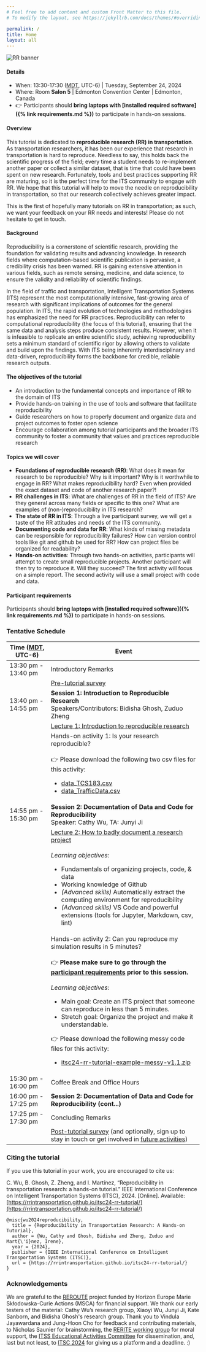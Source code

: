 ```yaml
---
# Feel free to add content and custom Front Matter to this file.
# To modify the layout, see https://jekyllrb.com/docs/themes/#overriding-theme-defaults

permalink: /
title: Home
layout: all
---
```


![RR banner](assets/img/banner.png)

#### Details
- When: 13:30-17:30 ([MDT](https://www.worldtimeserver.com/current_time_in_CA-AB.aspx?city=Edmonton), UTC-6) \| Tuesday, September 24, 2024
- Where: Room **Salon 5** \| Edmonton Convention Center \| Edmonton, Canada
- 👉 Participants should **bring laptops with [installed required software]({% link requirements.md %})** to participate in hands-on sessions. 

#### Overview
This tutorial is dedicated to **reproducible research (RR) in transportation**. As transportation researchers, it has been our experience that research in transportation is hard to reproduce. Needless to say, this holds back the scientific progress of the field; every time a student needs to re-implement another paper or collect a similar dataset, that is time that could have been spent on new research. Fortunately, tools and best practices supporting RR are maturing, so it is the perfect time for the ITS community to engage with RR. We hope that this tutorial will help to move the needle on reproducibility in transportation, so that our research collectively achieves greater impact.

This is the first of hopefully many tutorials on RR in transportation; as such, we want your feedback on your RR needs and interests! Please do not hesitate to get in touch.

#### Background

Reproducibility is a cornerstone of scientific research, providing the foundation for validating results and advancing knowledge. In research fields where computation-based scientific publication is pervasive, a credibility crisis has been warned. RR is gaining extensive attention in various fields, such as remote sensing, medicine, and data science, to ensure the validity and reliability of scientific findings.

In the field of traffic and transportation, Intelligent Transportation Systems (ITS) represent the most computationally intensive, fast-growing area of research with significant implications of outcomes for the general population. In ITS, the rapid evolution of technologies and methodologies has emphasized the need for RR practices. Reproducibility can refer to computational reproducibility (the focus of this tutorial), ensuring that the same data and analysis steps produce consistent results. However, when it is infeasible to replicate an entire scientific study, achieving reproducibility sets a minimum standard of scientific rigor by allowing others to validate and build upon the findings. With ITS being inherently interdisciplinary and data-driven, reproducibility forms the backbone for credible, reliable research outputs.

#### The objectives of the tutorial
- An introduction to the fundamental concepts and importance of RR to the domain of ITS 
- Provide hands-on training in the use of tools and software that facilitate reproducibility
- Guide researchers on how to properly document and organize data and project outcomes to foster open science
- Encourage collaboration among tutorial participants and the broader ITS community to foster a community that values and practices reproducible research

#### Topics we will cover

- **Foundations of reproducible research (RR)**: What does it mean for research to be reproducible? Why is it important? Why is it worthwhile to engage in RR? What makes reproducibility hard? Even when provided the exact dataset and code of another research paper?!
- **RR challenges in ITS**: What are challenges of RR in the field of ITS? Are they general across many fields or specific to this one? What are examples of (non-)reproducibility in ITS research?
- **The state of RR in ITS**: Through a live participant survey, we will get a taste of the RR attitudes and needs of the ITS community.
- **Documenting code and data for RR**: What kinds of missing metadata can be responsible for reproducibility failures? How can version control tools like git and github be used for RR? How can project files be organized for readability?
- **Hands-on activities**: Through two hands-on activities, participants will attempt to create small reproducible projects. Another participant will then try to reproduce it. Will they succeed? The first activity will focus on a simple report. The second activity will use a small project with code and data.

#### Participant requirements
Participants should **bring laptops with [installed required software]({% link requirements.md %})** to participate in hands-on sessions.

### Tentative Schedule

<table>
<thead>
  <tr>
    <th>Time (<a href="https://www.worldtimeserver.com/current_time_in_CA-AB.aspx?city=Edmonton">MDT</a>, UTC-6)</th>
    <th>Event</th>
  </tr>
</thead>
<tbody>
  <tr>
    <td>13:30 pm - 13:40 pm</td>
    <td>Introductory Remarks</td>
  </tr>
  <tr>
    <td></td>
    <td><a href="https://docs.google.com/forms/d/e/1FAIpQLSdUXa7uf4D9zW8D6UEkNYb8ue0GayxvcXmuTSTpqiZypv5eGQ/viewform">Pre-tutorial survey</a></td>
  </tr>
  <tr>
    <td>13:40 pm - 14:55 pm</td>
    <td><b>Session 1: Introduction to Reproducible Research</b> <br/>Speakers/Contributors: Bidisha Ghosh, Zuduo Zheng</td>
  </tr>
  <tr>
    <td></td>
    <td><a href="https://docs.google.com/presentation/d/1ocI17qjLhJwA-6DWOF61kSNBBiUvSgbz5cCmImSLe70/edit">Lecture 1: Introduction to reproducible research</a></td>
  </tr>
  <tr>
    <td></td>
    <td>Hands-on activity 1: Is your research reproducible? <br/><br/>
    👉 Please download the following two csv files for this activity:
    <ul>
      <li><a href="session_files/session1/data_TCS183.csv">data_TCS183.csv</a></li>
      <li><a href="session_files/session1/data_TrafficData.csv">data_TrafficData.csv</a></li>
    </ul>
    </td>
  </tr>
  <tr>
    <td>14:55 pm - 15:30 pm</td>
    <td><b>Session 2: Documentation of Data and Code for Reproducibility</b> <br/>Speaker: Cathy Wu, TA: Junyi Ji</td>
  </tr>
  <tr>
    <td></td>
    <td><a href="https://docs.google.com/presentation/d/11I0fnvDBUvcsiQ0mezRysiLBvfzGHPz92kT_R9PXey8/edit">Lecture 2: How to badly document a research project</a>
      <br/> <br/>
      <em>Learning objectives:</em>
      <ul>
        <li>Fundamentals of organizing projects, code, & data</li>
        <li>Working knowledge of Github</li>
        <li><em>(Advanced skills)</em> Automatically extract the computing environment for reproducibility</li>
        <li><em>(Advanced skills)</em> VS Code and powerful extensions (tools for Jupyter, Markdown, csv, lint)</li>
      </ul>
    </td>
  </tr>
  <tr>
    <td></td>
    <td>Hands-on activity 2: Can you reproduce my simulation results in 5 minutes?
      <br/> <br/>
      👉 <b>Please make sure to go through the <A href="{% link requirements.md %}#requirements-section2">participant requirements</A> prior to this session.</b> <br/> <br/>
      <em>Learning objectives:</em>
      <ul>
        <li>Main goal: Create an ITS project that someone can reproduce in less than 5 minutes.</li>
        <li>Stretch goal: Organize the project and make it understandable.</li>
      </ul>
      👉 Please download the following messy code files for this activity:
      <ul>
        <li><a href="session_files/session2/itsc24-rr-tutorial-example-messy-v1.1.zip">itsc24-rr-tutorial-example-messy-v1.1.zip</a></li>
      </ul>
    </td>
  </tr>
  <tr>
    <td>15:30 pm - 16:00 pm</td>
    <td>Coffee Break and Office Hours</td>
  </tr>
  <tr>
    <td>16:00 pm - 17:25 pm</td>
    <td><b>Session 2: Documentation of Data and Code for Reproducibility (cont...)</b></td>
  </tr>
  <tr>
    <td>17:25 pm - 17:30 pm</td>
    <td>Concluding Remarks</td>
  </tr>
  <tr>
    <td></td>
    <td><a href="https://docs.google.com/forms/d/e/1FAIpQLSePwCggee6GQAV1P6AedYjQvx_zGigVMnIJpB7u7T16GD-3OQ/viewform">Post-tutorial survey</a> (and optionally, sign up to stay in touch or get involved in <A href="{% link future.md %}">future activities</A>)</td>
  </tr>
</tbody>
</table>

### Citing the tutorial

If you use this tutorial in your work, you are encouraged to cite us:

C. Wu, B. Ghosh, Z. Zheng, and I. Martínez, “Reproducibility in transportation research: a hands-on tutorial.” IEEE International Conference on Intelligent Transportation Systems (ITSC), 2024. [Online]. Available: [https://rrintransportation.github.io/itsc24-rr-tutorial/](https://rrintransportation.github.io/itsc24-rr-tutorial/)

```
@misc{wu2024reproducibility,
  title = {Reproducibility in Transportation Research: A Hands-on Tutorial},
  author = {Wu, Cathy and Ghosh, Bidisha and Zheng, Zuduo and Mart{\'i}nez, Irene},
  year = {2024},
  publisher = {IEEE International Conference on Intelligent Transportation Systems (ITSC)},
  url = {https://rrintransportation.github.io/itsc24-rr-tutorial/}
}
```

### Acknowledgements
We are grateful to the [REROUTE](https://reroute-project.eu/) project funded by Horizon Europe Marie Skłodowska-Curie Actions (MSCA) for financial support. We thank our early testers of the material: Cathy Wu’s research group, Xiaoyi Wu, Junyi Ji, Kate Sanborn, and Bidisha Ghosh's research group. Thank you to Vindula Jayawardana and Jung-Hoon Cho for feedback and contributing materials, to Nicholas Saunier for brainstorming, the [RERITE working group](https://rrintransportation.github.io/) for moral support, the [ITSS Educational Activities Committee](https://ieee-itss.org/educational-activities/) for dissemination, and, last but not least, to [ITSC 2024](https://ieee-itsc.org/2024/) for giving us a platform and a deadline. :)

